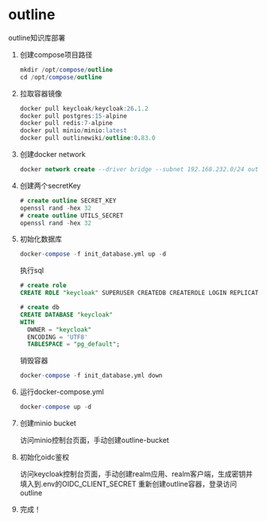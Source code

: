 # outline
outline知识库部署

1. 创建compose项目路径

   ```sql
   mkdir /opt/compose/outline
   cd /opt/compose/outline
   ```
2. 拉取容器镜像

   ```sql
   docker pull keycloak/keycloak:26.1.2
   docker pull postgres:15-alpine
   docker pull redis:7-alpine
   docker pull minio/minio:latest
   docker pull outlinewiki/outline:0.83.0
   ```
3. 创建docker network

   ```sql
   docker network create --driver bridge --subnet 192.168.232.0/24 outline_network
   ```
4. 创建两个secretKey

   ```sql
   # create outline SECRET_KEY
   openssl rand -hex 32
   # create outline UTILS_SECRET
   openssl rand -hex 32
   ```
5. 初始化数据库

   ```sql
   docker-compose -f init_database.yml up -d
   ```

   执行sql

   ```sql
   # create role
   CREATE ROLE "keycloak" SUPERUSER CREATEDB CREATEROLE LOGIN REPLICATION BYPASSRLS PASSWORD 'passw0rd';
   
   # create db
   CREATE DATABASE "keycloak"
   WITH
     OWNER = "keycloak"
     ENCODING = 'UTF8'
     TABLESPACE = "pg_default";
   ```

   销毁容器

   ```sql
   docker-compose -f init_database.yml down
   ```
6. 运行docker-compose.yml

   ```sql
   docker-compose up -d
   ```
7. 创建minio bucket

   访问minio控制台页面，手动创建outline-bucket
8. 初始化oidc鉴权

   访问keycloak控制台页面，手动创建realm应用、realm客户端，生成密钥并填入到.env的OIDC_CLIENT_SECRET
   重新创建outline容器，登录访问outline

9. 完成！

